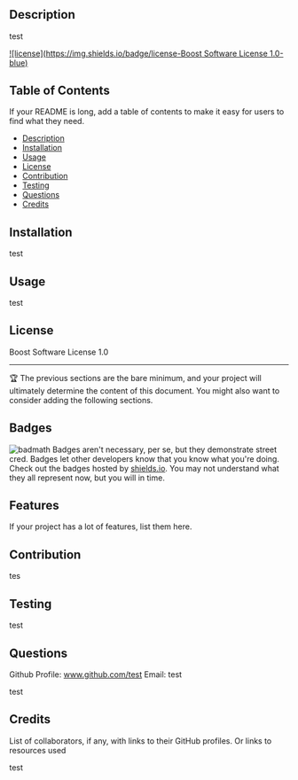# <test>
  ## Description

  test
  

  [![license](https://img.shields.io/badge/license-Boost Software License 1.0-blue)](https://shields.io)
  
  ## Table of Contents 
  
  If your README is long, add a table of contents to make it easy for users to find what they need.
  - [Description](#description)
  - [Installation](#installation)
  - [Usage](#usage)
  - [License](#license)
  - [Contribution](#contribution)
  - [Testing](#testing)
  - [Questions](#questions)
  - [Credits](#credits)
  
  
  ## Installation
  test
  
  ## Usage
  test

  ## License
  Boost Software License 1.0


  ---
  🏆 The previous sections are the bare minimum, and your project will ultimately determine the content of this document. You might also want to consider adding the following sections.
  ## Badges
  ![badmath](https://img.shields.io/github/languages/top/nielsenjared/badmath)
  Badges aren't necessary, per se, but they demonstrate street cred. Badges let other developers know that you know what you're doing. Check out the badges hosted by [shields.io](https://shields.io/). You may not understand what they all represent now, but you will in time.
  
  ## Features
  If your project has a lot of features, list them here.
  

  ## Contribution
  tes

  ## Testing
  test  

  ## Questions
  Github Profile: www.github.com/test
  Email: test

  test
  
  ## Credits
  List of collaborators, if any, with links to their GitHub profiles. Or links to resources used
  
  test

  